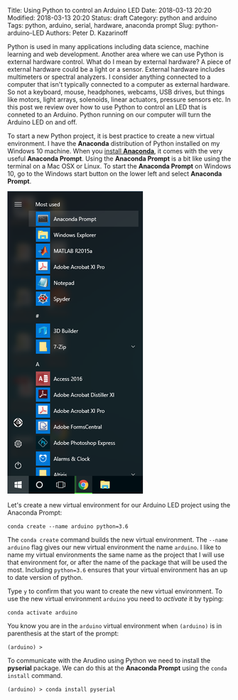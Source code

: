 Title: Using Python to control an Arduino LED
Date: 2018-03-13 20:20
Modified: 2018-03-13 20:20
Status: draft
Category: python and arduino
Tags: python, arduino, serial, hardware, anaconda prompt
Slug: python-arduino-LED
Authors: Peter D. Kazarinoff

Python is used in many applications including data science, machine learning and web development. Another area where we can use Python is external hardware control. What do I mean by external hardware? A piece of external hardware could be a light or a sensor. External hardware includes multimeters or spectral analyzers. I consider anything connected to a computer that isn't typically connected to a computer as external hardware. So not a keyboard, mouse, headphones, webcams, USB drives, but things like motors, light arrays, solenoids, linear actuators, pressure sensors etc.  In this post we review over how to use Python to control an LED that is conneted to an Arduino. Python running on our computer will turn the Arduino LED on and off.

To start a new Python project, it is best practice to create a new virtual environment. I have the **Anaconda** distribution of Python installed on my Windows 10 machine. When you [install **Anaconda**]({filename}/posts/installing_anaconda_on_windows.md), it comes with the very useful **Anaconda Prompt**. Using the **Anaconda Prompt** is a bit like using the terminal on a Mac OSX or Linux. To start the **Anaconda Prompt** on Windows 10, go to the Windows start button on the lower left and select **Anaconda Prompt**.

![anaconda in start menu](images/anaconda_from_start_menu.png)

Let's create a new virtual environment for our Arduino LED project using the Anaconda Prompt:

```terminal
conda create --name arduino python=3.6
```

The ```conda create``` command builds the new virtual environment. The ```--name arduino``` flag gives our new virtual environment the name ```arduino```.  I like to name my virtual environments the same name as the project that I will use that environment for, or after the name of the package that will be used the most.  Including ```python=3.6``` ensures that your virtual environment has an up to date version of python.

Type ```y``` to confirm that you want to create the new virtual environment. To use the new virtual environment ```arduino``` you need to _activate_ it by typing:

```terminal
conda activate arduino
```

You know you are in the ```arduino``` virtual environment when ```(arduino)``` is in parenthesis at the start of the prompt:

```terminal
(arduino) >
```

To communicate with the Arudino using Python we need to install the **pyserial** package. We can do this at the **Anaconda Prompt** using the ```conda install``` command.

```terminal
(arduino) > conda install pyserial
```

